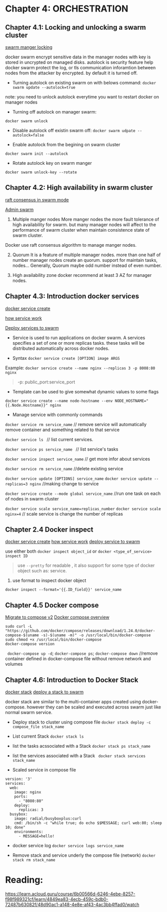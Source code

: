 # Chapter 4: ORCHESTRATION
## Chapter 4.1: Locking and unlocking a swarm cluster
[swarm manger locking](https://docs.docker.com/engine/swarm/swarm_manager_locking/)

docker swarm encrypt sensitive data in the manager nodes with key is stored in uncrypted on managed disks.
autolock is security feature help docker swarm protect the log, or tls communication inforamtion between nodes from the attacker by encrypted. by default it is turned off.


- Turning autolock on existing swarm on with belows command:
`docker swarm update --autolock=true`

note: you need to unlock autolock everytime you want to restart docker on manager nodes

- Turning off autolock on manager swarm:

`docker swarm unlock` 

- Disable autolock off existin swarm off:
`docker swarm udpate --autolock=false`

- Enable autolock from the begining on swarm cluster

`docker swarm init --autolock`

- Rotate autolock key on swarm manger 

`docker swarm unlock-key --rotate`

## Chapter 4.2: High availability in swarm cluster

[raft consensus in swarm mode](https://docs.docker.com/engine/swarm/raft/)

[Admin swarm](https://docs.docker.com/engine/swarm/admin_guide/)

1. Multiple manger nodes
More manger nodes the more fault tolerance of high availability for swarm. but many manager nodes will affect to the performance of swarm cluster when maintain consistence state of swarm cluster.

Docker use raft consensus algorithm to manage manger nodes.

2. Quorum
It is a feature of multiple manager nodes. more than one half of number manager nodes create an quorum. support for maintain tasks, nodes...
Generally, Quorum maybe odd number instead of even number.

3. High availability zone
docker recommend at least 3 AZ for manager nodes.

## Chapter 4.3: Introduction docker services

[docker service create](https://docs.docker.com/reference/cli/docker/service/create/)

[how service work](https://docs.docker.com/engine/swarm/how-swarm-mode-works/services/)

[Deploy services to swarm](https://docs.docker.com/engine/swarm/services/)

- Service is used to run applications on docker swarm. A services specifies a set of one or more replicas tasks. these tasks will be distributed automatically across docker nodes.

- Syntax
`docker service create [OPTION] image ARGS`

Example:
`docker service create --name nginx --replicas 3 -p 8008:80 nginx `

> -p: public_port:service_port

- Template can be used to give somewhat dynamic values to some flags 

`docker service create --name node-hostname --env NODE_HOSTNAME="{{.Node.Hostname}}" nginx `

- Manage service with commonly commands

`docker service rm service_name`	// remove service will automatically remove container and something related to that service

`docker service ls `				// list current services.

`docker service ps service_name `	// list service's tasks

`docker service inspect service_name`	// get more infor about services 

`docker service rm service_name`		//delete existing service

`docker service update [OPTIONS] service_name` `docker service update --replicas=3 nginx`	//making change to service

`docker service create --mode global service_name`	//run one task on each of nodes in swarm cluster 

`docker service scale service_name=replicas_number` `docker service scale nginx=4`	// scale service is change the number of replicas

## Chapter 2.4 Docker inspect

[docker service create](https://docs.docker.com/reference/cli/docker/service/create/)
[how service work](https://docs.docker.com/engine/swarm/how-swarm-mode-works/services/)
[deploy service to swarm](https://docs.docker.com/engine/swarm/services/)

use either both ``docker inspect object_id`` or ``docker <type_of_service> inspect ID`` 

> use ``--pretty`` for readable , it also support for some type of docker object such as: service.

1. use format to inspect docker object

``docker inspect --format='{{.ID_field}}' service_name``

## Chapter 4.5 Docker compose

[Migrate to compose v2](https://docs.docker.com/compose/migrate/)
[Docker compose overview](https://docs.docker.com/compose/)
```
sudo curl -L "https://github.com/docker/compose/releases/download/1.24.0/docker-compose-$(uname -s)-$(uname -m)" -o /usr/local/bin/docker-compose
sudo chmod +x /usr/local/bin/docker-compose
docker-compose version
```
`` docker-compose up -d``; ``docker-compose ps``; ``docker-compose down`` //remove container defined in docker-compose file without remove network and volumes

## Chapter 4.6: Introduction to Docker Stack
[docker stack](https://docs.docker.com/reference/cli/docker/stack/)
[deploy a stack to swarm](https://docs.docker.com/engine/swarm/stack-deploy/)

docker stack are similar to the multi-container apps created using docker-compose. however they can be scaled and executed across swarm just like normal swarm service.

- Deploy stack to cluster using compose file
`docker stack deploy -c compose_file stack_name`

- List current Stack
`docker stack ls`

- list the tasks acssociated with a Stack
`docker stack ps stack_name`

- list the services associated with a Stack
` docker stack services stack_name`

- Scaled service in compose file
```
version: '3'
services:
  web:
    image: nginx
    ports:
      - "8080:80"
    deploy:
      replicas: 3 
  busybox:
    image: radial/busyboxplus:curl
    cmd: /bin/sh -c "while true; do echo $$MESSAGE; curl web:80; sleep 10; done"
    environments:
      - MESSAGE=hello!
```

- docker service log
`docker service logs service_name`

- Remove stack and service underly the compose file (network)
`docker stack rm stack_name`



# Reading: 
https://learn.acloud.guru/course/6b00566d-6246-4ebe-8257-f98f989321cf/learn/4849ea83-4ecb-459c-bdb0-72487b63082f/48d90ac1-a148-4e8e-af43-4ac3bb4ffad0/watch


